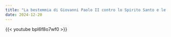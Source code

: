 ```yaml
---
title: "La bestemmia di Giovanni Paolo II contro lo Spirito Santo e le sue vittime spirituali"
date: 2024-12-20
---
```


{{< youtube bpl6f8o7wf0 >}}
